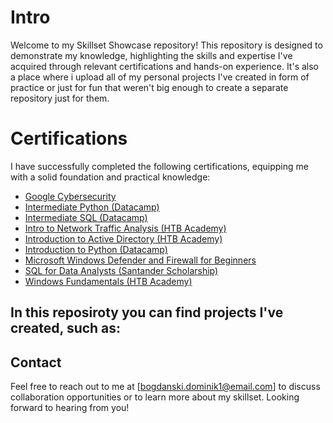# Intro
Welcome to my Skillset Showcase repository! This repository is designed to demonstrate my knowledge, highlighting the skills and expertise I've acquired through relevant certifications and hands-on experience. It's also a place where i upload all of my personal projects I've created in form of practice or just for fun that weren't big enough to create a separate repository just for them.

# Certifications
I have successfully completed the following certifications, equipping me with a solid foundation and practical knowledge:
- [Google Cybersecurity](https://github.com/DBvagabond/Personal-Portfolio/blob/main/CERTIFICATES/Google%20Cybersecurity.md)
- [Intermediate Python (Datacamp)](https://github.com/DBvagabond/Personal-Portfolio/blob/main/CERTIFICATES/Intermediate%20Python%20(Datacamp).md)
- [Intermediate SQL (Datacamp)](https://github.com/DBvagabond/Personal-Portfolio/blob/main/CERTIFICATES/Intermediate%20SQL%20(Datacamp).md)
- [Intro to Network Traffic Analysis (HTB Academy)](https://github.com/DBvagabond/Personal-Portfolio/blob/main/CERTIFICATES/Intro%20to%20Network%20Traffic%20Analysis%20(HTB%20Academy).md)
- [Introduction to Active Directory (HTB Academy)](https://github.com/DBvagabond/Personal-Portfolio/blob/main/CERTIFICATES/Introduction%20to%20Active%20Directory%20(HTB%20Academy).md)
- [Introduction to Python (Datacamp)](https://github.com/DBvagabond/Personal-Portfolio/blob/main/CERTIFICATES/Introduction%20to%20Python%20(Datacamp).md)
- [Microsoft Windows Defender and Firewall for Beginners](https://github.com/DBvagabond/Personal-Portfolio/blob/main/CERTIFICATES/Microsoft%20Windows%20Defender%20and%20Firewall.md)
- [SQL for Data Analysts (Santander Scholarship)](https://github.com/DBvagabond/Personal-Portfolio/blob/main/CERTIFICATES/SQL%20for%20Data%20Analysts%20(Santander%20Scholarship).md)
- [Windows Fundamentals (HTB Academy)]()

## In this reposiroty you can find projects I've created, such as:


## Contact
Feel free to reach out to me at [bogdanski.dominik1@email.com] to discuss collaboration opportunities or to learn more about my skillset.
Looking forward to hearing from you!
